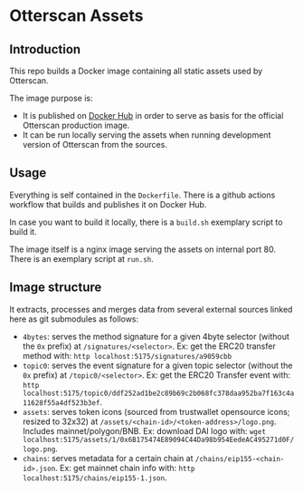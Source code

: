 # Otterscan Assets

## Introduction

This repo builds a Docker image containing all static assets used by Otterscan.

The image purpose is:

- It is published on [Docker Hub](https://hub.docker.com/repository/docker/otterscan/otterscan-assets/general) in order to serve as basis for the official Otterscan production image.
- It can be run locally serving the assets when running development version of Otterscan from the sources.

## Usage

Everything is self contained in the `Dockerfile`. There is a github actions workflow that builds and publishes it on Docker Hub.

In case you want to build it locally, there is a `build.sh` exemplary script to build it.

The image itself is a nginx image serving the assets on internal port 80. There is an exemplary script at `run.sh`.

## Image structure

It extracts, processes and merges data from several external sources linked here as git submodules as follows:

- `4bytes`: serves the method signature for a given 4byte selector (without the `0x` prefix) at `/signatures/<selector>`. Ex: get the ERC20 transfer method with: `http localhost:5175/signatures/a9059cbb`
- `topic0`: serves the event signature for a given topic selector (without the `0x` prefix) at `/topic0/<selector>`. Ex: get the ERC20 Transfer event with: `http localhost:5175/topic0/ddf252ad1be2c89b69c2b068fc378daa952ba7f163c4a11628f55a4df523b3ef`.
- `assets`: serves token icons (sourced from trustwallet opensource icons; resized to 32x32) at `/assets/<chain-id>/<token-address>/logo.png`. Includes mainnet/polygon/BNB. Ex: download DAI logo with: `wget localhost:5175/assets/1/0x6B175474E89094C44Da98b954EedeAC495271d0F/logo.png`.
- `chains`: serves metadata for a certain chain at `/chains/eip155-<chain-id>.json`. Ex: get mainnet chain info with: `http localhost:5175/chains/eip155-1.json`.
